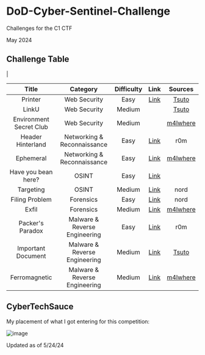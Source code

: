 # DoD-Cyber-Sentinel-Challenge

Challenges for the C1 CTF

May 2024

## Challenge Table
|

| Title   | Category     | Difficulty | Link | Sources |
| :-----: | :--------: | :----------: | :--: | :-----: |
|Printer |Web Security |Easy | [Link](https://github.com/CyberSauce001/DoD-Cyber-Sentinel-Challenge/blob/main/Web%20Security/Printer.md) |[Tsuto](https://github.com/jselliott/DoD-Cyber-Sentinel-2024/tree/main) |
|LinkU |Web Security|Medium | |[Tsuto](https://github.com/jselliott/DoD-Cyber-Sentinel-2024/tree/main) |
|Environment Secret Club|Web Security |Medium | | [m4lwhere](https://github.com/m4lwhere/DoD-CyberChallenge-C1-Challenges/blob/main/README.md) |
|Header Hinterland |Networking & Reconnaissance |Easy | [Link](https://github.com/CyberSauce001/DoD-Cyber-Sentinel-Challenge/blob/main/Networking%20%26%20Reconnaissance/Header%20Hinterlands.md) |r0m |
|Ephemeral |Networking & Reconnaissance |Easy |[Link](https://github.com/CyberSauce001/DoD-Cyber-Sentinel-Challenge/blob/main/Networking%20%26%20Reconnaissance/Ephemeral.md)| [m4lwhere](https://github.com/m4lwhere/DoD-CyberChallenge-C1-Challenges/blob/main/README.md) |
|Have you bean here? |OSINT |Easy |[Link](https://github.com/CyberSauce001/DoD-Cyber-Sentinel-Challenge/blob/main/OSINT/Have%20you%20bean%20here%3F.md) | |
|Targeting| OSINT |Medium |[Link](https://github.com/CyberSauce001/DoD-Cyber-Sentinel-Challenge/blob/main/OSINT/Targeting.md) |nord |
|Filing Problem |Forensics |Easy |[Link](https://github.com/CyberSauce001/DoD-Cyber-Sentinel-Challenge/blob/main/Forensics/Filing%20Problem.md) |nord |
|Exfil |Forensics |Medium | [Link](https://github.com/CyberSauce001/DoD-Cyber-Sentinel-Challenge/blob/main/Forensics/Exfil.md)|[m4lwhere](https://github.com/m4lwhere/DoD-CyberChallenge-C1-Challenges/blob/main/README.md) |
|Packer's Paradox|Malware & Reverse Engineering|Easy |[Link](https://github.com/CyberSauce001/DoD-Cyber-Sentinel-Challenge/blob/main/Malware%20%26%20Reverse%20Engineering/Packer's%20Paradox.md)|r0m |
|Important Document |Malware & Reverse Engineering |Medium |[Link](https://github.com/CyberSauce001/DoD-Cyber-Sentinel-Challenge/blob/main/Malware%20&%20Reverse%20Engineering/Important%20Document.md) |[Tsuto](https://github.com/jselliott/DoD-Cyber-Sentinel-2024/tree/main)|
|Ferromagnetic |Malware & Reverse Engineering |Medium |[Link](https://github.com/CyberSauce001/DoD-Cyber-Sentinel-Challenge/blob/main/Malware%20%26%20Reverse%20Engineering/Ferromagnetic.md)| [m4lwhere](https://github.com/m4lwhere/DoD-CyberChallenge-C1-Challenges/blob/main/README.md) |



## CyberTechSauce
My placement of what I got entering for this competition:

![image](https://github.com/CyberSauce001/DoD-Cyber-Sentinel-Challenge/assets/23144900/cfdb5f4f-e99e-40cb-b5ec-f1c520af0165)




Updated as of 5/24/24

